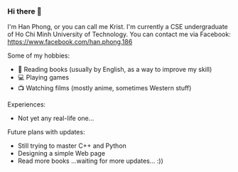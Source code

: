### Hi there 👋

I'm Han Phong, or you can call me Krist. I'm currently a CSE undergraduate of Ho Chi Minh University of Technology. You can contact me via Facebook: https://www.facebook.com/han.phong.186

Some of my hobbies:
- 📖 Reading books (usually by English, as a way to improve my skill)
- 💻 Playing games
- 📺 Watching films (mostly anime, sometimes Western stuff)

Experiences:
- Not yet any real-life one...

Future plans with updates:
- Still trying to master C++ and Python
- Designing a simple Web page
- Read more books
...waiting for more updates... :))


